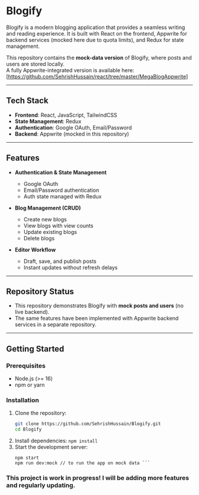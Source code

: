 # Blogify  

Blogify is a modern blogging application that provides a seamless writing and reading experience. It is built with React on the frontend, Appwrite for backend services (mocked here due to quota limits), and Redux for state management.  

This repository contains the **mock-data version** of Blogify, where posts and users are stored locally.  
 A fully Appwrite-integrated version is available here: [https://github.com/SehrishHussain/react/tree/master/MegaBlogAppwrite]  

---

##  Tech Stack  

- **Frontend**: React, JavaScript, TailwindCSS  
- **State Management**: Redux  
- **Authentication**: Google OAuth, Email/Password  
- **Backend**: Appwrite (mocked in this repository)  

---

##  Features  

- **Authentication & State Management**  
  - Google OAuth  
  - Email/Password authentication  
  - Auth state managed with Redux  

- **Blog Management (CRUD)**  
  - Create new blogs  
  - View blogs with view counts  
  - Update existing blogs  
  - Delete blogs  

- **Editor Workflow**  
  - Draft, save, and publish posts  
  - Instant updates without refresh delays  

---

## Repository Status  

- This repository demonstrates Blogify with **mock posts and users** (no live backend).  
- The same features have been implemented with Appwrite backend services in a separate repository.  

---

##  Getting Started  

### Prerequisites  
- Node.js (>= 16)  
- npm or yarn  

### Installation  
1. Clone the repository:  
   ```bash
   git clone https://github.com/SehrishHussain/Blogify.git
   cd Blogify
   ```
2. Install dependencies: 
`npm install
`
3. Start the development server:
    ``` 
    npm start
    npm run dev:mock // to run the app on mock data ```

### This project is work in progress! I will be adding more features and regularly updating. 